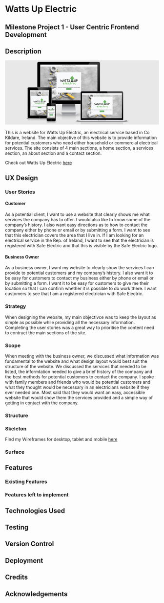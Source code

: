 # Watts Up Electric
## Milestone Project 1 - User Centric Frontend Development

## Description

![Mock ups for Website](https://github.com/romy-morrin/watts-up-electric/raw/master/wireframes/mockups.png/ "Mock Ups for Website")

This is a website for Watts Up Electric, an electrical service based in Co Kildare, Ireland. The main objective of this website is to provide information for potential customers who need either household or commercial electrical services. The site consists of 4 main sections, a home section, a services section, an about section and a contact section. 

Check out Watts Up Electric [here](https://romy-morrin.github.io/watts-up-electric/)

## UX Design

### User Stories

#### Customer
As a potential client, I want to use a website that clearly shows me what services the company has to offer. I would also like to know some of the company’s history. I also want easy directions as to how to contact the company either by phone or email or by submitting a form. I want to see that this electrician covers the area that I live in. If I am looking for an electrical service in the Rep. of Ireland, I want to see that the electrician is registered with Safe Electric and that this is visible by the Safe Electric logo. 


#### Business Owner 

As a business owner, I want my website to clearly show the services I can provide to potential customers and my company’s history. I also want it to be easy for customers to contact my business either by phone or email or by submitting a form. I want it to be easy for customers to give me their location so that I can confirm whether it is possible to do work there. I want customers to see that I am a registered electrician with Safe Electric. 

### Strategy

When designing the website, my main objectivce was to keep the layout as simple as possible while providing all the necessary information. Completing the user stories was a great way to prioritise the content need to contruct the main sections of the site.

### Scope
When meeting with the business owner, we discussed what information was fundamental to the website and what design layout would best suit the structure of the website. We discussed the services that needed to be listed, the informtation needed to give a brief history of the company and the best methods for potential customers to contact the company. I spoke with family members and friends who would be potential customers and what they thought would be necessary in an electricians website if they ever needed one. Most said that they would want an easy, accessible website that would show them the services provided and a simple way of getting in contact with the company. 

### Structure

### Skeleton

Find my Wireframes for desktop, tablet and mobile [here](https://github.com/romy-morrin/watts-up-electric/tree/master/wireframes)

### Surface

## Features

### Existing Features

### Features left to implement

## Technologies Used

## Testing

## Version Control

## Deployment

## Credits

## Acknowledgements




